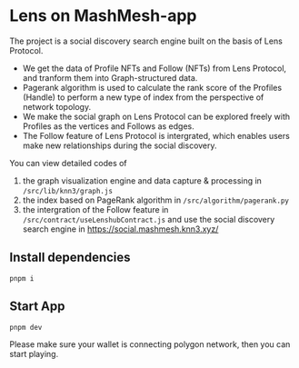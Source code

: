 # Lens on MashMesh-app

The project is a social discovery search engine built on the basis of Lens Protocol.
* We get the data of Profile NFTs and Follow (NFTs) from Lens Protocol, and tranform them into Graph-structured data. 
* Pagerank algorithm is used to calculate the rank score of the Profiles (Handle) to perform a new type of index from the perspective of network topology. 
* We make the social graph on Lens Protocol can be explored freely with Profiles as the vertices and Follows as edges.
* The Follow feature of Lens Protocol is intergrated, which enables users make new relationships during the social discovery.

You can view detailed codes of 
1. the graph visualization engine and data capture & processing in `/src/lib/knn3/graph.js`
2. the index based on PageRank algorithm in `/src/algorithm/pagerank.py`
3. the intergration of the Follow feature in `/src/contract/useLenshubContract.js`
and use the social discovery search engine in https://social.mashmesh.knn3.xyz/

## Install dependencies

`pnpm i`

## Start App

`pnpm dev`

Please make sure your wallet is connecting polygon network, then you can start playing.

